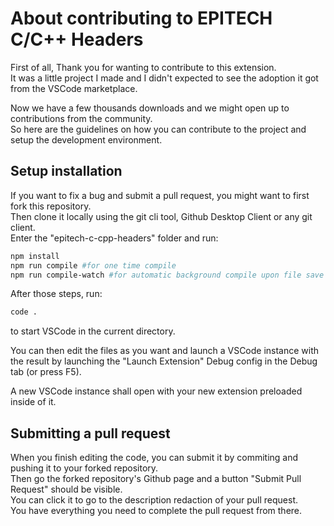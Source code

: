 # About contributing to EPITECH C/C++ Headers

First of all, Thank you for wanting to contribute to this extension.  
It was a little project I made and I didn't expected to see the adoption it got from the VSCode marketplace.  

Now we have a few thousands downloads and we might open up to contributions from the community.  
So here are the guidelines on how you can contribute to the project and setup the development environment.  

## Setup installation

If you want to fix a bug and submit a pull request, you might want to first fork this repository.  
Then clone it locally using the git cli tool, Github Desktop Client or any git client.  
Enter the "epitech-c-cpp-headers" folder and run:
```bash
npm install
npm run compile #for one time compile
npm run compile-watch #for automatic background compile upon file save
```

After those steps, run:
```bash
code .
```
to start VSCode in the current directory.

You can then edit the files as you want and launch a VSCode instance with the result by launching the "Launch Extension" Debug config in the Debug tab (or press F5).

A new VSCode instance shall open with your new extension preloaded inside of it.

## Submitting a pull request

When you finish editing the code, you can submit it by commiting and pushing it to your forked repository.  
Then go the forked repository's Github page and a button "Submit Pull Request" should be visible.  
You can click it to go to the description redaction of your pull request.  
You have everything you need to complete the pull request from there.  
